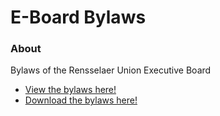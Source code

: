 # E-Board Bylaws

### About
Bylaws of the Rensselaer Union Executive Board

* [View the bylaws here!](https://docs.google.com/viewer?url=https%3A%2F%2Fgithub.com%2FRPIUnion%2FEBoardBylaws%2Fraw%2Fmaster%2Fcompiled.pdf&embedded=true)
* [Download the bylaws here!](https://github.com/RPIUnion/EBoardBylaws/raw/master/compiled.pdf)

